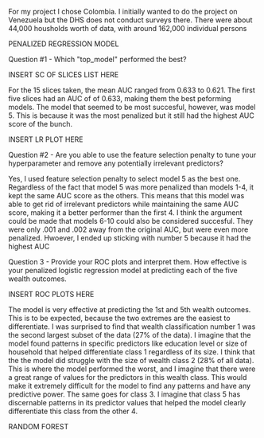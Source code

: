 For my project I chose Colombia. I initially wanted to do the project on Venezuela but the DHS does not conduct surveys there. There were about 44,000 housholds worth of
data, with around 162,000 individual persons

PENALIZED REGRESSION MODEL

Question #1 - Which "top_model" performed the best?

INSERT SC OF SLICES LIST HERE

For the 15 slices taken, the mean AUC ranged from 0.633 to 0.621. The first five slices had an AUC of of 0.633, making them the best peforming models. The model that seemed to 
be most succesful, however, was model 5. This is because it was the most penalized but it still had the highest AUC score of the bunch.

INSERT LR PLOT HERE

Question #2 -  Are you able to use the feature selection penalty to tune your hyperparameter and remove any potentially irrelevant predictors?

Yes, I used feature selection penalty to select model 5 as the best one. Regardless of the fact that model 5 was more penalized than models 1-4, it kept the same AUC score as
the others. This means that this model was able to get rid of irrelevant predictors while maintaining the same AUC score, making it a better performer than the first 4. I think 
the argument could be made that models 6-10 could also be considered succesful. They were only .001 and .002 away from the original AUC, but were even more penalized. Hwoever, I
ended up sticking with number 5 because it had the highest AUC

Question 3 - Provide your ROC plots and interpret them. How effective is your penalized logistic regression model at predicting each of the five wealth outcomes.

INSERT ROC PLOTS HERE

The model is very effective at predicting the 1st and 5th wealth outcomes. This is to be expected, because the two extremes are the easiest to differentiate. I was surprised to 
find that wealth classification number 1 was the second largest subset of the data (27% of the data). I imagine that the model found patterns in specific predictors like education
level or size of household that helped differentiate class 1 regardless of its size. I think that the the model did struggle with the size of wealth class 2 (28% of all data).
This is where the model performed the worst, and I imagine that there were a great range of values for the predictors in this wealth class. This would make it extremely difficult
for the model to find any patterns and have any predictive power. The same goes for class 3. I imagine that class 5 has discernable patterns in its predictor values that helped 
the model clearly differentiate this class from the other 4. 

RANDOM FOREST
